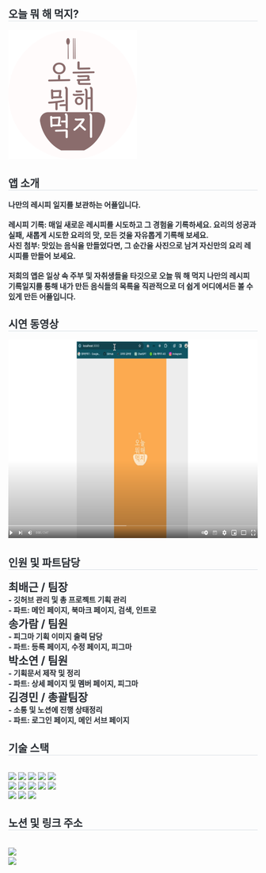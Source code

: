 <h2 style="border-bottom: 1px solid #d8dee4; color: #282d33;"> 오늘 뭐 해 먹지? </h2>  <img src="public/images/main_logo.svg"/>

<div style="text-align: left;"> 
    <h2 style="border-bottom: 1px solid #d8dee4; color: #282d33;"> 앱 소개</h2>  
    <div style="font-weight: 700; font-size: 15px; text-align: left; color: #282d33;"></li>나만의 레시피 일지를 보관하는 어플입니다.<br /><br /></li></li>레시피 기록: 매일 새로운 레시피를 시도하고 그 경험을 기록하세요. 요리의 성공과 실패, 새롭게 시도한 요리의 맛, 모든 것을 자유롭게 기록해 보세요.<br /></li></li>사진 첨부: 맛있는 음식을 만들었다면, 그 순간을 사진으로 남겨 자신만의 요리 레시피를 만들어 보세요.<br/><br/></li></li>저희의 앱은 일상 속 주부 및 자취생들을 타깃으로 오늘 뭐 해 먹지 나만의 레시피 기록일지를 통해 내가 만든 음식들의 목록을 직관적으로 더 쉽게 어디에서든 볼 수 있게 만든 어플입니다.</li> </div> 
</div>

<div style="text-align: left;"> 
    <h2 style="border-bottom: 1px solid #d8dee4; color: #282d33;"> 시연 동영상 </h2>  
    <a href="https://www.youtube.com/watch?v=mzuckT4Cu2M" target="_blank"><img src="public/images/youtube_video.png" alt="Demo Video" style="width: 600px; height: 400px;"  />
      </a>
</div>


<div style="text-align: left;"> 
    <h2 style="border-bottom: 1px solid #d8dee4; color: #282d33;"> 인원 및 파트담당 </h2>  
    <div style="font-weight: 700; font-size: 15px; text-align: left; color: #282d33;"></li><span style="font-size: 22px">최배근 / 팀장</span><br /></li></li>- 깃허브 관리 및  총 프로젝트 기획 관리<br />- 파트: 메인 페이지, 북마크 페이지, 검색, 인트로<br /></li>
    </li><span style="font-size: 22px">송가람 / 팀원</span><br /></li></li>- 피그마 기획 이미지 출력 담당<br />- 파트: 등록 페이지, 수정 페이지, 피그마<br /></li>
    </li><span style="font-size: 22px">박소연 / 팀원</span><br /></li></li>- 기획문서 제작 및 정리<br />- 파트: 상세 페이지 및 멤버 페이지, 피그마<br /></li>
    </li><span style="font-size: 22px">김경민 / 총괄팀장</span><br /></li></li>- 소통 및 노션에 진행 상태정리<br />- 파트: 로그인 페이지, 메인 서브 페이지<br /></li>
    </div> 
</div>

<div style="text-align: left;">
    <h2 style="border-bottom: 1px solid #d8dee4; color: #282d33;"> 기술 스택 </h2> <br> 
    <div style="margin: ; text-align: left;" "text-align: left;"> <img src="https://img.shields.io/badge/CSS3-1572B6?style=for-the-badge&logo=CSS3&logoColor=white">
          <img src="https://img.shields.io/badge/Eslint-4B32C3?style=for-the-badge&logo=Eslint&logoColor=white">
          <img src="https://img.shields.io/badge/Figma-F24E1E?style=for-the-badge&logo=Figma&logoColor=white">
          <img src="https://img.shields.io/badge/Firebase-FFCA28?style=for-the-badge&logo=Firebase&logoColor=white">
          <img src="https://img.shields.io/badge/Github-181717?style=for-the-badge&logo=Github&logoColor=white">
          <br/><img src="https://img.shields.io/badge/Git-F05032?style=for-the-badge&logo=Git&logoColor=white">
          <img src="https://img.shields.io/badge/HTML5-E34F26?style=for-the-badge&logo=HTML5&logoColor=white">
          <img src="https://img.shields.io/badge/Javascript-F7DF1E?style=for-the-badge&logo=Javascript&logoColor=white">
          <img src="https://img.shields.io/badge/Prettier-F7B93E?style=for-the-badge&logo=Prettier&logoColor=white">
          <img src="https://img.shields.io/badge/Notion-000000?style=for-the-badge&logo=Notion&logoColor=white">
          <br/><img src="https://img.shields.io/badge/React-61DAFB?style=for-the-badge&logo=React&logoColor=white">
          <img src="https://img.shields.io/badge/Slack-4A154B?style=for-the-badge&logo=Slack&logoColor=white">
          <img src="https://img.shields.io/badge/StyledComponents-DB7093?style=for-the-badge&logo=StyledComponents&logoColor=white">
          </div>
    </div>
    <div style="text-align: left;">
    <h2 style="border-bottom: 1px solid #d8dee4; color: #282d33;"> 노션 및 링크 주소</h2> <br> 
    <div style="text-align: left;"> <a href="https://fragrant-carob-a6a.notion.site/1-ae43c6d4c8b54fff8a1460156e5d1737?pvs=4"> <img src="https://img.shields.io/badge/Notion-000000?style=for-the-badge&logo=Notion&logoColor=white&link=https://fragrant-carob-a6a.notion.site/1-ae43c6d4c8b54fff8a1460156e5d1737?pvs=4"> </a>
      </div> 
    <div style="text-align: left;"> <a href="https://github.com/devstrcat/eat_today"> <img src="https://hits.seeyoufarm.com/api/count/incr/badge.svg?url=https%3A%2F%2Fgithub.com%2Fsoyeon0504%2F&count_bg=%23000000&title_bg=%23000000&icon=github.svg&icon_color=%23FFFFFF&title=GitHub&edge_flat=false"/></a>
       </div> 
    </div>
